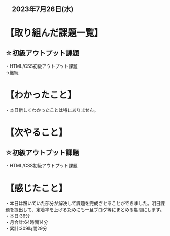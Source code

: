 ## 　2023年7月26日(水)
# 【取り組んだ課題一覧】
## ☆初級アウトプット課題
・HTML/CSS初級アウトプット課題<br>
→継続<br>
# 【わかったこと】
・本日新しくわかったことは特にありません。<br>
# 【次やること】
## ☆初級アウトプット課題
・HTML/CSS初級アウトプット課題<br>
# 【感じたこと】
・本日は躓いていた部分が解決して課題を完成させることができました。明日課題を提出して、定着率を上げるためにも一旦ブログ等にまとめる期間にします。<br>
・本日:36分<br>
・月合計:64時間14分<br>
・累計:309時間29分<br>
